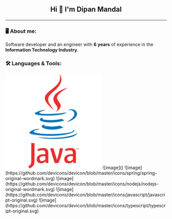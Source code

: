 ## <p align="center">Hi 👋 I'm Dipan Mandal</p>

---

### 🖥 About me:

Software developer and an engineer with **6 years** of experience in the **Information Technology Industry**.

### 🛠 Languages & Tools:

<img src="https://github.com/devicons/devicon/blob/master/icons/java/java-original-wordmark.svg" alt="Java" width="300" height="auto">
![image]()
![image](https://github.com/devicons/devicon/blob/master/icons/spring/spring-original-wordmark.svg)
![image](https://github.com/devicons/devicon/blob/master/icons/nodejs/nodejs-original-wordmark.svg)
![image](https://github.com/devicons/devicon/blob/master/icons/javascript/javascript-original.svg)
![image](https://github.com/devicons/devicon/blob/master/icons/typescript/typescript-original.svg)

<!--
**dipan/dipan** is a ✨ _special_ ✨ repository because its `README.md` (this file) appears on your GitHub profile.

Here are some ideas to get you started:

- 🔭 I’m currently working on ...
- 🌱 I’m currently learning ...
- 👯 I’m looking to collaborate on ...
- 🤔 I’m looking for help with ...
- 💬 Ask me about ...
- 📫 How to reach me: ...
- 😄 Pronouns: ...
- ⚡ Fun fact: ...
-->
